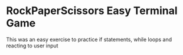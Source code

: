 # RockPaperScissors Easy Terminal Game

This was an easy exercise to practice if statements, while loops and reacting to user input
